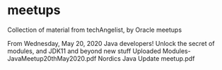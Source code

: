 # meetups
Collection of material from techAngelist, by Oracle meetups

From Wednesday, May 20, 2020
Java developers! Unlock the secret of modules, and JDK11 and beyond new stuff
Uploaded 
Modules-JavaMeetup20thMay2020.pdf
Nordics Java Update meetup.pdf
